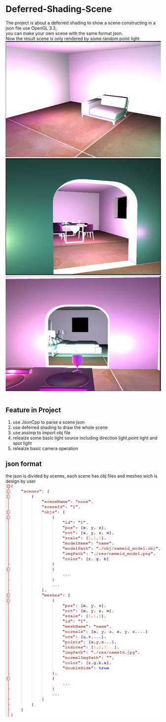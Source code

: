 # Deferred-Shading-Scene
The project is about a deferred shading to show a scene constructing in a json file use OpenGL 3.3,<br>
you can make your own scene with the same format json.<br>
Now the result scene is only rendered by some random point light<br>
![image](https://github.com/zhoumingyang/Deferred-Shading-Scene/blob/master/showjson/image/scene-oneroom.png)<br>
![image](https://github.com/zhoumingyang/Deferred-Shading-Scene/blob/master/showjson/image/scene-threeroom1.png)<br>
![image](https://github.com/zhoumingyang/Deferred-Shading-Scene/blob/master/showjson/image/scene-threeroom2.png)<br>
<br>
## Feature in Project
1. use JsonCpp to parse a scene json<br>
2. use deferred shading to draw the whole scene<br>
3. use assimp to import obj file<br>
4. releaize some basic light source including direction light,point light and spot light<br>
5. releaize basic camera operation<br>
## json format<br>
the json is divided by scenes, each scene has obj files and meshes wich is design by user<br>
![image](https://github.com/zhoumingyang/Deferred-Shading-Scene/blob/master/showjson/image/scenefile.png)<br>
